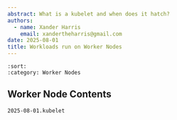 ```yaml
---
abstract: What is a kubelet and when does it hatch?
authors:
  - name: Xander Harris
    email: xandertheharris@gmail.com
date: 2025-08-01
title: Workloads run on Worker Nodes
---
```


```{postlist}
:sort:
:category: Worker Nodes
```


## Worker Node Contents

```{toctree}
2025-08-01.kubelet
```

